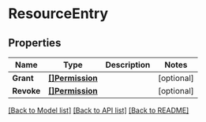 # ResourceEntry

## Properties

Name | Type | Description | Notes
------------ | ------------- | ------------- | -------------
**Grant** | [**[]Permission**](Permission.md) |  | [optional] 
**Revoke** | [**[]Permission**](Permission.md) |  | [optional] 

[[Back to Model list]](../README.md#documentation-for-models) [[Back to API list]](../README.md#documentation-for-api-endpoints) [[Back to README]](../README.md)


